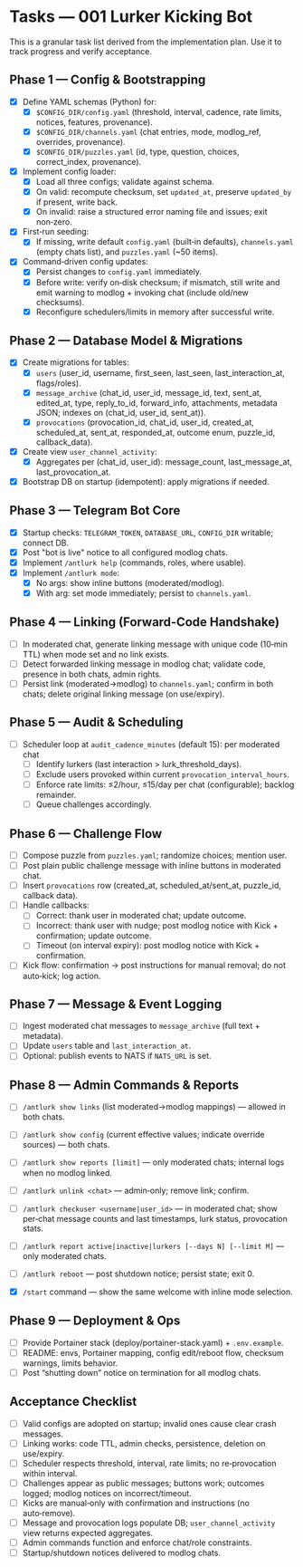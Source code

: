 # Tasks — 001 Lurker Kicking Bot

This is a granular task list derived from the implementation plan. Use it to track progress and verify acceptance.

## Phase 1 — Config & Bootstrapping
- [x] Define YAML schemas (Python) for:
  - [x] `$CONFIG_DIR/config.yaml` (threshold, interval, cadence, rate limits, notices, features, provenance).
  - [x] `$CONFIG_DIR/channels.yaml` (chat entries, mode, modlog_ref, overrides, provenance).
  - [x] `$CONFIG_DIR/puzzles.yaml` (id, type, question, choices, correct_index, provenance).
- [x] Implement config loader:
  - [x] Load all three configs; validate against schema.
  - [x] On valid: recompute checksum, set `updated_at`, preserve `updated_by` if present, write back.
  - [x] On invalid: raise a structured error naming file and issues; exit non‑zero.
- [x] First‑run seeding:
  - [x] If missing, write default `config.yaml` (built‑in defaults), `channels.yaml` (empty chats list), and `puzzles.yaml` (~50 items).
- [x] Command‑driven config updates:
  - [x] Persist changes to `config.yaml` immediately.
  - [x] Before write: verify on‑disk checksum; if mismatch, still write and emit warning to modlog + invoking chat (include old/new checksums).
  - [x] Reconfigure schedulers/limits in memory after successful write.

## Phase 2 — Database Model & Migrations
- [x] Create migrations for tables:
  - [x] `users` (user_id, username, first_seen, last_seen, last_interaction_at, flags/roles).
  - [x] `message_archive` (chat_id, user_id, message_id, text, sent_at, edited_at, type, reply_to_id, forward_info, attachments, metadata JSON; indexes on (chat_id, user_id, sent_at)).
  - [x] `provocations` (provocation_id, chat_id, user_id, created_at, scheduled_at, sent_at, responded_at, outcome enum, puzzle_id, callback_data).
- [x] Create view `user_channel_activity`:
  - [x] Aggregates per (chat_id, user_id): message_count, last_message_at, last_provocation_at.
- [x] Bootstrap DB on startup (idempotent): apply migrations if needed.

## Phase 3 — Telegram Bot Core
- [x] Startup checks: `TELEGRAM_TOKEN`, `DATABASE_URL`, `CONFIG_DIR` writable; connect DB.
- [x] Post "bot is live" notice to all configured modlog chats.
- [x] Implement `/antlurk help` (commands, roles, where usable).
- [x] Implement `/antlurk mode`:
  - [x] No args: show inline buttons (moderated/modlog).
  - [x] With arg: set mode immediately; persist to `channels.yaml`.

## Phase 4 — Linking (Forward‑Code Handshake)
- [ ] In moderated chat, generate linking message with unique code (10‑min TTL) when mode set and no link exists.
- [ ] Detect forwarded linking message in modlog chat; validate code, presence in both chats, admin rights.
- [ ] Persist link (moderated→modlog) to `channels.yaml`; confirm in both chats; delete original linking message (on use/expiry).

## Phase 5 — Audit & Scheduling
- [ ] Scheduler loop at `audit_cadence_minutes` (default 15): per moderated chat
  - [ ] Identify lurkers (last interaction > lurk_threshold_days).
  - [ ] Exclude users provoked within current `provocation_interval_hours`.
  - [ ] Enforce rate limits: ≤2/hour, ≤15/day per chat (configurable); backlog remainder.
  - [ ] Queue challenges accordingly.

## Phase 6 — Challenge Flow
- [ ] Compose puzzle from `puzzles.yaml`; randomize choices; mention user.
- [ ] Post plain public challenge message with inline buttons in moderated chat.
- [ ] Insert `provocations` row (created_at, scheduled_at/sent_at, puzzle_id, callback data).
- [ ] Handle callbacks:
  - [ ] Correct: thank user in moderated chat; update outcome.
  - [ ] Incorrect: thank user with nudge; post modlog notice with Kick + confirmation; update outcome.
  - [ ] Timeout (on interval expiry): post modlog notice with Kick + confirmation.
- [ ] Kick flow: confirmation → post instructions for manual removal; do not auto‑kick; log action.

## Phase 7 — Message & Event Logging
- [ ] Ingest moderated chat messages to `message_archive` (full text + metadata).
- [ ] Update `users` table and `last_interaction_at`.
- [ ] Optional: publish events to NATS if `NATS_URL` is set.

## Phase 8 — Admin Commands & Reports
- [ ] `/antlurk show links` (list moderated→modlog mappings) — allowed in both chats.
- [ ] `/antlurk show config` (current effective values; indicate override sources) — both chats.
- [ ] `/antlurk show reports [limit]` — only moderated chats; internal logs when no modlog linked.
- [ ] `/antlurk unlink <chat>` — admin‑only; remove link; confirm.
- [ ] `/antlurk checkuser <username|user_id>` — in moderated chat; show per‑chat message counts and last timestamps, lurk status, provocation stats.
- [ ] `/antlurk report active|inactive|lurkers [--days N] [--limit M]` — only moderated chats.
- [ ] `/antlurk reboot` — post shutdown notice; persist state; exit 0.

- [x] `/start` command — show the same welcome with inline mode selection.

## Phase 9 — Deployment & Ops
- [ ] Provide Portainer stack (deploy/portainer-stack.yaml) + `.env.example`.
- [ ] README: envs, Portainer mapping, config edit/reboot flow, checksum warnings, limits behavior.
- [ ] Post “shutting down” notice on termination for all modlog chats.

## Acceptance Checklist
- [ ] Valid configs are adopted on startup; invalid ones cause clear crash messages.
- [ ] Linking works: code TTL, admin checks, persistence, deletion on use/expiry.
- [ ] Scheduler respects threshold, interval, rate limits; no re‑provocation within interval.
- [ ] Challenges appear as public messages; buttons work; outcomes logged; modlog notices on incorrect/timeout.
- [ ] Kicks are manual‑only with confirmation and instructions (no auto‑remove).
- [ ] Message and provocation logs populate DB; `user_channel_activity` view returns expected aggregates.
- [ ] Admin commands function and enforce chat/role constraints.
- [ ] Startup/shutdown notices delivered to modlog chats.
